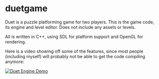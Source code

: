 # duetgame
Duet is a puzzle platforming game for two players. This is the game code, its engine and level editor. Does not include any assets or levels.

All is written in C++, using SDL for platform support and OpenGL for rendering.

Here is a video showing off some of the features, since most people (including myself) will probably not be able to get the code compiling anymore:

[![Duet Engine Demo](http://img.youtube.com/vi/bUPpMmfCmYM/0.jpg)](http://www.youtube.com/watch?bUPpMmfCmYM)

